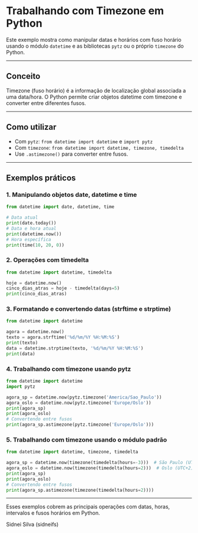 # Trabalhando com Timezone em Python

Este exemplo mostra como manipular datas e horários com fuso horário usando o módulo `datetime` e as bibliotecas `pytz` ou o próprio `timezone` do Python.

---

## Conceito

Timezone (fuso horário) é a informação de localização global associada a uma data/hora. O Python permite criar objetos datetime com timezone e converter entre diferentes fusos.

---

## Como utilizar

- Com `pytz`: `from datetime import datetime` e `import pytz`
- Com `timezone`: `from datetime import datetime, timezone, timedelta`
- Use `.astimezone()` para converter entre fusos.

---

## Exemplos práticos

### 1. Manipulando objetos date, datetime e time

```python
from datetime import date, datetime, time

# Data atual
print(date.today())
# Data e hora atual
print(datetime.now())
# Hora específica
print(time(10, 20, 0))
```

### 2. Operações com timedelta

```python
from datetime import datetime, timedelta

hoje = datetime.now()
cinco_dias_atras = hoje - timedelta(days=5)
print(cinco_dias_atras)
```

### 3. Formatando e convertendo datas (strftime e strptime)

```python
from datetime import datetime

agora = datetime.now()
texto = agora.strftime('%d/%m/%Y %H:%M:%S')
print(texto)
data = datetime.strptime(texto, '%d/%m/%Y %H:%M:%S')
print(data)
```

### 4. Trabalhando com timezone usando pytz

```python
from datetime import datetime
import pytz

agora_sp = datetime.now(pytz.timezone('America/Sao_Paulo'))
agora_oslo = datetime.now(pytz.timezone('Europe/Oslo'))
print(agora_sp)
print(agora_oslo)
# Convertendo entre fusos
print(agora_sp.astimezone(pytz.timezone('Europe/Oslo')))
```

### 5. Trabalhando com timezone usando o módulo padrão

```python
from datetime import datetime, timezone, timedelta

agora_sp = datetime.now(timezone(timedelta(hours=-3)))  # São Paulo (UTC-3)
agora_oslo = datetime.now(timezone(timedelta(hours=2)))  # Oslo (UTC+2)
print(agora_sp)
print(agora_oslo)
# Convertendo entre fusos
print(agora_sp.astimezone(timezone(timedelta(hours=2))))
```

---

Esses exemplos cobrem as principais operações com datas, horas, intervalos e fusos horários em Python.

Sidnei Silva (sidneifs)
